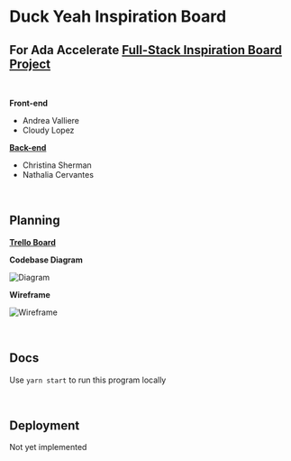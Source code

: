 # Duck Yeah Inspiration Board
## For Ada Accelerate [Full-Stack Inspiration Board Project](https://github.com/Ada-C15A/full-stack-inspiration-board)

<br>

**Front-end**
- Andrea Valliere
- Cloudy Lopez

**[Back-end](https://github.com/Peacegypsy/back-end-inspiration-board)**
- Christina Sherman
- Nathalia Cervantes

<br>

## Planning

**[Trello Board](https://trello.com/b/QmvDS4fP/duckyeah)**

**Codebase Diagram**

![Diagram](https://docs.google.com/drawings/d/e/2PACX-1vSGHQm6RWqDUhyPxk8MLmF-UUlLc26Ph96FjqBSrZAkADOke_WeYB12fh69wmKQLqG23UDqyxJ9kqFk/pub?w=960&h=720)

**Wireframe**

![Wireframe](https://docs.google.com/drawings/d/e/2PACX-1vQi0oJ_WwARfZnloNWCiHhg03tZKot98EbIVVpsJMRZoGITZjAkB3zdgJDID_T6NQqxyWhpaAiXHEZP/pub?w=960&h=720) 

<br>

## Docs

Use `yarn start` to run this program locally

<br>

## Deployment

Not yet implemented
